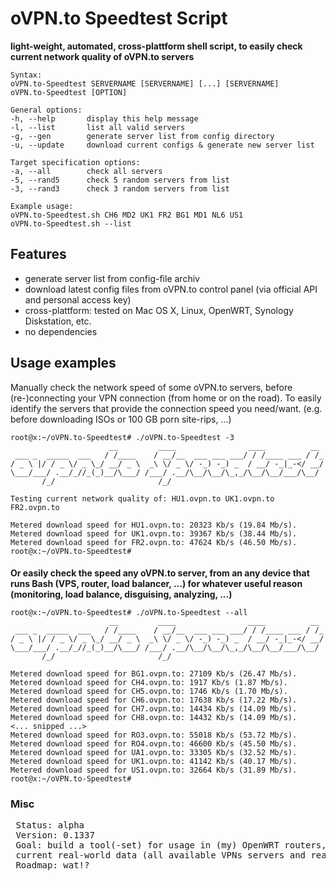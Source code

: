# oVPN.to Speedtest Script
**light-weight, automated, cross-plattform shell script, to easily check current network quality of oVPN.to servers**

```
Syntax:
oVPN.to-Speedtest SERVERNAME [SERVERNAME] [...] [SERVERNAME]
oVPN.to-Speedtest [OPTION]

General options:
-h, --help       display this help message
-l, --list       list all valid servers
-g, --gen        generate server list from config directory
-u, --update     download current configs & generate new server list

Target specification options:
-a, --all        check all servers
-5, --rand5      check 5 random servers from list
-3, --rand3      check 3 random servers from list

Example usage:
oVPN.to-Speedtest.sh CH6 MD2 UK1 FR2 BG1 MD1 NL6 US1
oVPN.to-Speedtest.sh --list
```

## Features
* generate server list from config-file archiv
* download latest config files from oVPN.to control panel (via official API and personal access key) 
* cross-plattform: tested on Mac OS X, Linux, OpenWRT, Synology Diskstation, etc.
* no dependencies


## Usage examples 
Manually check the network speed of some oVPN.to servers, before (re-)connecting your VPN connection (from home or on the road). To easily identify the servers that provide the connection speed you need/want. (e.g. before downloading ISOs or 100 GB porn site-rips, ...)

```
root@x:~/oVPN.to-Speedtest# ./oVPN.to-Speedtest -3
                      __         ____                ____          __
 ___ _  _____  ___   / /____    / __/__  ___ ___ ___/ / /____ ___ / /_
/ _ \ |/ / _ \/ _ \_/ __/ _ \  _\ \/ _ \/ -_) -_) _  / __/ -_|_-</ __/
\___/___/ .__/_//_(_)__/\___/ /___/ .__/\__/\__/\_,_/\__/\__/___/\__/
       /_/                       /_/

Testing current network quality of: HU1.ovpn.to UK1.ovpn.to FR2.ovpn.to

Metered download speed for HU1.ovpn.to: 20323 Kb/s (19.84 Mb/s).
Metered download speed for UK1.ovpn.to: 39367 Kb/s (38.44 Mb/s).
Metered download speed for FR2.ovpn.to: 47624 Kb/s (46.50 Mb/s).
root@x:~/oVPN.to-Speedtest#
```

####  
**Or easily check the speed  any oVPN.to server, from an any device that runs Bash (VPS, router, load balancer, ...)
for whatever useful reason (monitoring, load balance, disguising, analyzing, ...)**
```
root@x:~/oVPN.to-Speedtest# ./oVPN.to-Speedtest --all
                      __         ____                ____          __
 ___ _  _____  ___   / /____    / __/__  ___ ___ ___/ / /____ ___ / /_
/ _ \ |/ / _ \/ _ \_/ __/ _ \  _\ \/ _ \/ -_) -_) _  / __/ -_|_-</ __/
\___/___/ .__/_//_(_)__/\___/ /___/ .__/\__/\__/\_,_/\__/\__/___/\__/
       /_/                       /_/

Metered download speed for BG1.ovpn.to: 27109 Kb/s (26.47 Mb/s).
Metered download speed for CH4.ovpn.to: 1917 Kb/s (1.87 Mb/s).
Metered download speed for CH5.ovpn.to: 1746 Kb/s (1.70 Mb/s).
Metered download speed for CH6.ovpn.to: 17638 Kb/s (17.22 Mb/s).
Metered download speed for CH7.ovpn.to: 14434 Kb/s (14.09 Mb/s).
Metered download speed for CH8.ovpn.to: 14432 Kb/s (14.09 Mb/s).
<... snipped ...>
Metered download speed for RO3.ovpn.to: 55018 Kb/s (53.72 Mb/s).
Metered download speed for RO4.ovpn.to: 46600 Kb/s (45.50 Mb/s).
Metered download speed for UA1.ovpn.to: 33305 Kb/s (32.52 Mb/s).
Metered download speed for UK1.ovpn.to: 41142 Kb/s (40.17 Mb/s).
Metered download speed for US1.ovpn.to: 32664 Kb/s (31.89 Mb/s).
root@x:~/oVPN.to-Speedtest#
```

### Misc
<pre>
 Status: alpha
 Version: 0.1337
 Goal: build a tool(-set) for usage in (my) OpenWRT routers, that improves BW-management, LB- & QoS-decisions, based on  
 current real-world data (all available VPNs servers and realistically throughput)
 Roadmap: wat!?
</pre>
